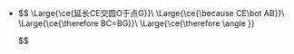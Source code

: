 -
  $$
  \Large{\ce{延长CE交圆O于点G}}\\
  \Large{\ce{\because CE\bot AB}}\\
  \Large{\ce{\therefore BC=BG}}\\
  \Large{\ce{\therefore \angle }}
  
  
  
  
  $$